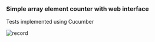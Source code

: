 ### Simple array element counter with web interface
Tests implemented using Cucumber

![record](https://github.com/user-attachments/assets/849e0502-7668-41a1-a4f9-36a396a63efb)
